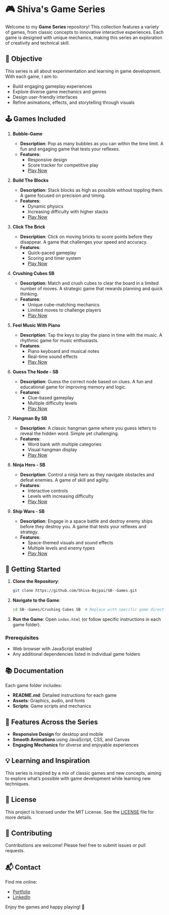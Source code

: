 # 🎮 Shiva's Game Series

Welcome to my **Game Series** repository! This collection features a variety of games, from classic concepts to innovative interactive experiences. Each game is designed with unique mechanics, making this series an exploration of creativity and technical skill.

## 🎯 Objective

This series is all about experimentation and learning in game development. With each game, I aim to:
- Build engaging gameplay experiences
- Explore diverse game mechanics and genres
- Design user-friendly interfaces
- Refine animations, effects, and storytelling through visuals

## 🕹️ Games Included

1. **Bubble-Game**
   - **Description**: Pop as many bubbles as you can within the time limit. A fun and engaging game that tests your reflexes.
   - **Features**:
     - Responsive design
     - Score tracker for competitive play
     - [Play Now](https://sb-bubble-game.netlify.app)

2. **Build The Blocks**
   - **Description**: Stack blocks as high as possible without toppling them. A game focused on precision and timing.
   - **Features**:
     - Dynamic physics
     - Increasing difficulty with higher stacks
     - [Play Now](https://sb-build-the-blocks.netlify.app)

3. **Click The Brick**
   - **Description**: Click on moving bricks to score points before they disappear. A game that challenges your speed and accuracy.
   - **Features**:
     - Quick-paced gameplay
     - Scoring and timer system
     - [Play Now](https://sb-click-the-brick.netlify.app)

4. **Crushing Cubes SB**
   - **Description**: Match and crush cubes to clear the board in a limited number of moves. A strategic game that rewards planning and quick thinking.
   - **Features**:
     - Unique cube-matching mechanics
     - Limited moves to challenge players
     - [Play Now](https://sb-crushing-cubes.netlify.app)

5. **Feel Music With Piano**
   - **Description**: Tap the keys to play the piano in time with the music. A rhythmic game for music enthusiasts.
   - **Features**:
     - Piano keyboard and musical notes
     - Real-time sound effects
     - [Play Now](https://sb-piano.netlify.app)

6. **Guess The Node - SB**
   - **Description**: Guess the correct node based on clues. A fun and educational game for improving memory and logic.
   - **Features**:
     - Clue-based gameplay
     - Multiple difficulty levels
     - [Play Now](https://sb-guess-the-node.netlify.app)

7. **Hangman By SB**
   - **Description**: A classic hangman game where you guess letters to reveal the hidden word. Simple yet challenging.
   - **Features**:
     - Word bank with multiple categories
     - Visual hangman display
     - [Play Now](https://sb-the-hangman.netlify.app)

8. **Ninja Hero - SB**
   - **Description**: Control a ninja hero as they navigate obstacles and defeat enemies. A game of skill and agility.
   - **Features**:
     - Interactive controls
     - Levels with increasing difficulty
     - [Play Now](https://sb-ninjha-hero.netlify.app)

9. **Ship Wars - SB**
   - **Description**: Engage in a space battle and destroy enemy ships before they destroy you. A game that tests your reflexes and strategy.
   - **Features**:
     - Space-themed visuals and sound effects
     - Multiple levels and enemy types
     - [Play Now](https://sb-ship-wars.netlify.app)

## 🚀 Getting Started

1. **Clone the Repository**:
   ```bash
   git clone https://github.com/Shiva-Bajpai/SB--Games.git
   ```
2. **Navigate to the Game**:
   ```bash
   cd SB--Games/Crushing Cubes SB  # Replace with specific game directory
   ```
3. **Run the Game**:
   Open `index.html` (or follow specific instructions in each game folder).

### Prerequisites
- Web browser with JavaScript enabled
- Any additional dependencies listed in individual game folders

## 📚 Documentation

Each game folder includes:
- **README.md**: Detailed instructions for each game
- **Assets**: Graphics, audio, and fonts
- **Scripts**: Game scripts and mechanics

## 🌟 Features Across the Series

- **Responsive Design** for desktop and mobile
- **Smooth Animations** using JavaScript, CSS, and Canvas
- **Engaging Mechanics** for diverse and enjoyable experiences

## 💡 Learning and Inspiration

This series is inspired by a mix of classic games and new concepts, aiming to explore what’s possible with game development while learning new techniques.

## 📝 License

This project is licensed under the MIT License. See the [LICENSE](LICENSE) file for more details.

## 🤝 Contributing

Contributions are welcome! Please feel free to submit issues or pull requests.

## 📬 Contact

Find me online:
- [Portfolio](https://its-sb.netlify.app)
- [LinkedIn](https://Bit.ly/Know-Shiva)

Enjoy the games and happy playing! 🎉
